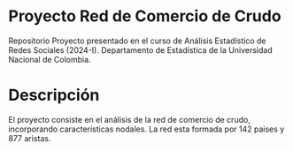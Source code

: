 # Proyecto Red de Comercio de Crudo

Repositorio Proyecto presentado en el curso de Análisis Estadístico de Redes Sociales (2024-I). Departamento de Estadística de la Universidad Nacional de Colombia.

# Descripción

El proyecto consiste en el análisis de la red de comercio de crudo, incorporando características nodales.
La red esta formada por 142 paises y 877 aristas.
